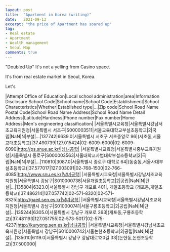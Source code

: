 ```yaml
---
layout: post
title:  "Apartment in Korea (writing)"
date:   2021-09-13
excerpt: "the price of Apartment has soared up"
tag:
- Real estate
- Apartment
- Wealth management
- Seoul Map
comments: true
---
```


"Doubled Up"
It's not a yelling from Casino space. 

It's from real estate market in Seoul, Korea. 

Let's 

|Attempt Office of Education|Local school administration|area|Information Disclosure School Code|School name|School Code|Establishment|School Characteristics|Whether|Established type|...|Zip code|School Road Name Postal Code|School Road Name Address|School Road Name Detail Address|Latitude|Hardness|Phone number|Fax number|Home Address|Men's engineering classification|
|서울특별시교육청|서울특별시강남서초교육지원청|서울특별시 서초구|S000003511|서울교육대학교부설초등학교|2|국립|NaN|N|부설|...|137742|6639.0|서울특별시 서초구 서초중앙로 96|(서초동,서울교대초등학교)|37.490739|127.015424|02-6009-6000|02-6009-6090|http://ps.snue.ac.kr/|남녀공학|
|서울특별시교육청|서울특별시중부교육지원청|서울특별시 종로구|S000003563|서울대학교사범대학부설초등학교|2|국립|NaN|N|부설|...|110810|3087.0|서울특별시 종로구 대학로 64|(동숭동,서울사대부설초등학교)|37.577017|127.003091|02-768-1500|02-766-4085|http://www.snu.es.kr|남녀공학|
|서울특별시교육청|서울특별시강남서초교육지원청|서울특별시 강남구|S010000738|서울개일초등학교|2|공립|NaN|N|단설|...|135804|6323.0|서울특별시 강남구 개포로 401|, 개일초등학교 (개포동,개일초등학교)|37.486214|127.057742|02-571-8320|02-571-8325|http://gaeil.sen.es.kr|남녀공학|
|서울특별시교육청|서울특별시강남서초교육지원청|서울특별시 강남구|S010000741|서울구룡초등학교|2|공립|NaN|N|단설|...|135244|6305.0|서울특별시 강남구 개포로 263|(개포동,구룡초등학교)|37.481193|127.051755|02-573-5017|02-575-4237|http://kuryong.sen.es.kr|남녀공학|
|서울특별시교육청|서울특별시강남서초교육지원청|서울특별시 강남구|S010000742|서울논현초등학교|2|공립|NaN|N|단설|...|135010|6119.0|서울특별시 강남구 강남대로120길 33|(논현동,논현초등학교)|37.500000|